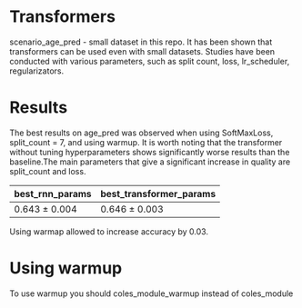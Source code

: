 # Transformers

scenario_age_pred - small dataset in this repo. 
It has been shown that transformers can be used even with small datasets. Studies have been conducted with various parameters, such as split count, loss, lr_scheduler, regularizators.

# Results

The best results on age_pred was observed when using SoftMaxLoss, split_count = 7, and using warmup. It is worth noting that the transformer without tuning hyperparameters shows significantly worse results than the baseline.The main parameters that give a significant increase in quality are split_count and loss.

|best_rnn_params   |best_transformer_params|
|------------------|-----------------------|
|0.643 ± 0.004     |0.646 ± 0.003          |

Using warmap allowed to increase accuracy by 0.03.

# Using warmup

To use warmup you should coles_module_warmup instead of coles_module